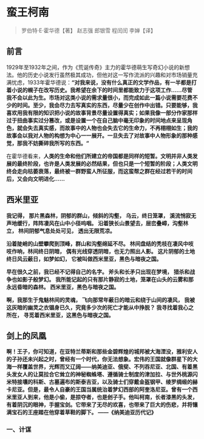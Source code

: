 # 蛮王柯南

> 罗伯特·E·霍华德【著】 赵志强 郎银雪 程闰闰 李婵【译】

## 前言

1929年至1932年之间，作为《荒诞传奇》主力的霍华德萌生写奇幻小说的新想法。他的历史小说发行虽然极其成功，但他对这一写作流派的兴趣和对市场销量充满忧虑，1933年霍华德说：**“对我来说，没有什么真正的文学作品，有一半都是打着小说的幌子在改写历史。我希望在余下的时间里都能致力于这项工作……尽管我不会以此为生。市场对这类小说的需求量很小，而完成如此一篇小说需要花费不少的时间。至少，我会尽力去写真实的东西，尽量少在创作中出错。只要能够，我喜欢用我有限的知识把小说的故事背景尽量设置得真实；如果我像一部分作家那样过于扭曲事实过分篡改，或是设置一个在自己脑中毫无印象的时间地点来呈现角色，就会失去真实感，而故事中的人物也会失去它的生命力，不再栩栩如生；我的故事会以我对人物的构想为中心一一展开。一旦失去了对故事中人物形象的那种感觉，那我不妨撕碎我所写的东西。“**

在霍华德看来，**人类的生命和他们所建立的帝国都是同样的短暂。文明并非人类发展的最终阶段，也许是人类发展的必然结果，但也只是一个短暂的阶段；人类文明终会走向枯萎衰落，最终被一群野蛮人所征服，而这蛮帮之群在经过若干的时间后，又会向文明进化……**

## 西米里亚

**我记得，
那片黑森林，阴郁的群山，倾斜的沟壑，
乌云，终日笼罩，
溪流悄寂无声地缓行，阵阵凄风在山中小径呜咽。
沿着狭长山景望去，层峦叠嶂，沟壑林立，
林间阴郁气息处处可见，
透出无限荒凉。**

**沿着陡峭的山壁攀爬到顶峰，群山和沟壑绵延不尽。
林间盘结的秃枝在凄风中吱吱作响，林间终日阴暗，
偶有光线穿透阴暗，也无力照出人影。
这片阴郁的土地终日风云蔽日，如梦如幻，
它被叫做西米里亚，黑色与暗夜之国。**

**早在很久之前，我已经不记得自己的名字。
斧头和长矛只出现在梦境，
猎杀和战争也如影子般梦幻。
我所能记起的只有那片静寂的土地，笼罩在山头的云雾和那永远昏暗的森林。
西米里亚，黑色与暗夜之国。**

**啊，我那生于鬼魅林间的灵魂，
飞向那常年蔽日的暗云和绕于山间的凄风，
我被这灰暗的幽灵之衣锢身已久，究竟多少次的死亡才能从中挣脱？
我寻找着我心之所在，
寻觅着西米里亚，这黑色与暗夜之国。**

## 剑上的凤凰

**啊！王子，你可知道，在亚特兰蒂斯和那些金碧辉煌的城邦被大海湮没，雅利安人的子孙还未兴起之时，曾经有一个时代，你无法想象。宏伟的王国就像群星下的大海一样覆盖世界，光辉而又辽阔——纳美迪亚、俄斐、不列吞尼亚、北国、有着黑头发女人的让莫拉合它耸立的神秘蜘蛛塔、遵循骑士制度的津加拉、与世外桃源闪米特接壤的科斯、古墓遍布的斯泰吉亚，以及骑士们穿戴金盔钢甲、绫罗绸缎的赫卡尼亚。但是，最令人自豪的王国当属统治着梦幻西部的阿奎洛尼亚。曾有一个西米里亚人到来，他是小偷，是掠夺者，也是刽子手。他叫柯南，长者漆黑的头发，有着阴沉的眼神，手握宝剑。它带来了无尽的欢喜，也带来了巨大的伤悲，并将镶满宝石的王座踏在他穿着草鞋的脚下。
——《纳美迪亚历代记》**

### 一、计谋

